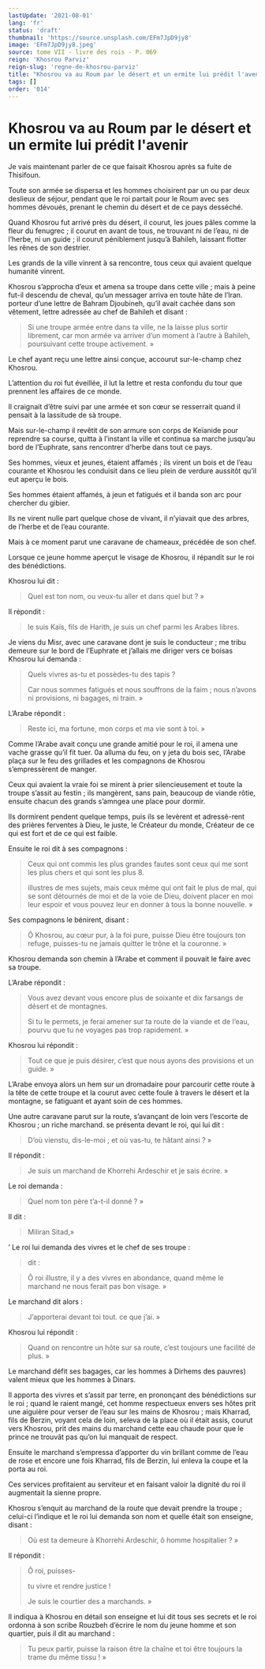 ```yaml
---
lastUpdate: '2021-08-01'
lang: 'fr'
status: 'draft'
thumbnail: 'https://source.unsplash.com/EFm7JpD9jy8'
image: 'EFm7JpD9jy8.jpeg'
source: tome VII - livre des rois - P. 069
reign: 'Khosrou Parviz'
reign-slug: 'regne-de-khosrou-parviz'
title: "Khosrou va au Roum par le désert et un ermite lui prédit l'avenir | Le Livre des Rois | Shâhnâmeh"
tags: []
order: '014'
---
```


<!-- LTeX: language=fr -->

# Khosrou va au Roum par le désert et un ermite lui prédit l'avenir

Je vais maintenant parler de ce que faisait Khosrou après sa fuite de Thisifoun.

Toute son armée se dispersa et les hommes choisirent par un ou par deux deslieux de séjour, pendant que le roi partait pour le Roum avec ses hommes dévoués, prenant le chemin du désert et de ce pays desséché.

Quand Khosrou fut arrivé près du désert, il courut, les joues pâles comme la fleur du fenugrec ; il courut en avant de tous, ne trouvant ni de l’eau, ni de l’herbe, ni un guide ; il courut péniblement jusqu’à Bahileh, laissant flotter les rênes de son destrier.

Les grands de la ville vinrent à sa rencontre, tous ceux qui avaient quelque humanité vinrent.

Khosrou s’approcha d’eux et amena sa troupe dans cette ville ; mais à peine fut-il descendu de cheval, qu’un messager arriva en toute hâte de l’Iran. porteur d’une lettre de Bahram Djoubineh, qu’il avait cachée dans son vêtement, lettre adressée au chef de Bahileh et disant :

> Si une troupe armée entre dans ta ville, ne la laisse plus sortir librement, car mon armée va arriver d’un moment à l’autre à Bahileh, poursuivant cette troupe activement. »

Le chef ayant reçu une lettre ainsi conçue, accourut sur-le-champ chez Khosrou.

L’attention du roi fut éveillée, il lut la lettre et resta confondu du tour que prennent les affaires de ce monde.

Il craignait d’être suivi par une armée et son cœur se resserrait quand il pensait à la lassitude de sà troupe.

Mais sur-le-champ il revêtit de son armure son corps de Keïanide pour reprendre sa course, quitta à l’instant la ville et continua sa marche jusqu’au bord de l’Euphrate, sans rencontrer d’herbe dans tout ce pays.

Ses hommes, vieux et jeunes, étaient affamés ; ils virent un bois et de l’eau courante et Khosrou les conduisit dans ce lieu plein de verdure aussitôt qu’il eut aperçu le bois.

Ses hommes étaient affamés, à jeun et fatigués et il banda son arc pour chercher du gibier.

Ils ne virent nulle part quelque chose de vivant, il n’yiavait que des arbres, de l’herbe et de l’eau courante.

Mais à ce moment parut une caravane de chameaux, précédée de son chef.

Lorsque ce jeune homme aperçut le visage de Khosrou, il répandit sur le roi des bénédictions.

Khosrou lui dit :

> Quel est ton nom, ou veux-tu aller et dans quel but ? »

Il répondit :

> le suis Kaïs, fils de Harith, je suis un chef parmi les Arabes libres.

Je viens du Misr, avec une caravane dont je suis le conducteur ; me tribu demeure sur le bord de l’Euphrate et j’allais me diriger vers ce boisas Khosrou lui demanda :

> Quels vivres as-tu et possèdes-tu des tapis ?
>
> Car nous sommes fatigués et nous souffrons de la faim ; nous n’avons ni provisions, ni bagages, ni train. »

L’Arabe répondit :

> Reste ici, ma fortune, mon corps et ma vie sont à toi. »

Comme l’Arabe avait conçu une grande amitié pour le roi, il amena une vache grasse qu’il fit tuer. 0a alluma du feu, on y jeta du bois sec, l’Arabe plaça sur le feu des grillades et les compagnons de Khosrou s’empressèrent de manger.

Ceux qui avaient la vraie foi se mirent à prier silencieusement et toute la troupe s’assit au festin ; ils mangèrent, sans pain, beaucoup de viande rôtie, ensuite chacun des grands s’amngea une place pour dormir.

Ils dormirent pendent quelque temps, puis ils se levèrent et adressè-rent des prières ferventes à Dieu, le juste, le Créateur du monde, Créateur de ce qui est fort et de ce qui est faible.

Ensuite le roi dit à ses compagnons :

> Ceux qui ont commis les plus grandes fautes sont ceux qui me sont les plus chers et qui sont les plus 8.
>
> illustres de mes sujets, mais ceux même qui ont fait le plus de mal, qui se sont détournés de moi et de la voie de Dieu, doivent placer en moi leur espoir et vous pouvez leur en donner à tous la bonne nouvelle. »

Ses compagnons le bénirent, disant :

> Ô Khosrou, au cœur pur, à la foi pure, puisse Dieu être toujours ton refuge, puisses-tu ne jamais quitter le trône et la couronne. »

Khosrou demanda son chemin à l’Arabe et comment il pouvait le faire avec sa troupe.

L’Arabe répondit :

> Vous avez devant vous encore plus de soixante et dix farsangs de désert et de montagnes.
>
> Si tu le permets, je ferai amener sur ta route de la viande et de l’eau, pourvu que tu ne voyages pas trop rapidement. »

Khosrou lui répondit :

> Tout ce que je puis désirer, c’est que nous ayons des provisions et un guide. »

L’Arabe envoya alors un hem sur un dromadaire pour parcourir cette route à la tête de cette troupe et la courut avec cette foule à travers le désert et la montagne, se fatiguant et ayant soin de ces hommes.

Une autre caravane parut sur la route, s’avançant de loin vers l’escorte de Khosrou ; un riche marchand. se présenta devant le roi, qui lui dit :

> D’où vienstu, dis-le-moi ; et où vas-tu, te hâtant ainsi ? »

Il répondit :

> Je suis un marchand de Khorrehi Ardeschir et je sais écrire. »

Le roi demanda :

> Quel nom ton père t’a-t-il donné ? »

Il dit :

> Miliran Sitad,»

’
Le roi lui demanda des vivres et le chef de ses troupe :

> dit :

> Ô roi illustre, il y a des vivres en abondance, quand même le marchand ne nous ferait pas bon visage. »

Le marchand dit alors :

> J’apporterai devant toi tout. ce que j’ai. »

Khosrou lui répondit :

> Quand on rencontre un hôte sur sa route, c’est toujours une facilité de plus. »

Le marchand défit ses bagages, car les hommes à Dirhems des pauvres) valent mieux que les hommes à Dinars.

Il apporta des vivres et s’assit par terre, en prononçant des bénédictions sur le roi ; quand le raient mangé, cet homme respectueux envers ses hôtes prit une aiguière pour verser de l’eau sur les mains de Khosrou ; mais Kharrad, fils de Berzin, voyant cela de loin, seleva de la place où il était assis, courut vers Khosrou, prit des mains du marchand cette eau chaude pour que le prince ne trouvât pas qu’on lui manquait de respect.

Ensuite le marchand s’empressa d’apporter du vin brillant comme de l’eau de rose et encore une fois Kharrad, fils de Berzin, lui enleva la coupe et la porta au roi.

Ces services profitaient au serviteur et en faisant valoir la dignité du roi il augmentait la sienne propre.

Khosrou s’enquit au marchand de la route que devait prendre la troupe ; celui-ci l’indique et le roi lui demanda son nom et quelle était son enseigne, disant :

> Où est ta demeure à Khorrehi Ardeschir, ô homme hospitalier ? »

Il répondit :

> Ô roi, puisses-
>
> tu vivre et rendre justice !
>
> Je suis le courtier des a marchands. »

Il indiqua à Khosrou en détail son enseigne et lui dit tous ses secrets et le roi ordonna à son scribe Rouzbeh d’écrire le nom du jeune homme et son quartier, puis il dit au marchand :

> Tu peux partir, puisse la raison être la chaîne et toi être toujours la trame du même tissu ! »
